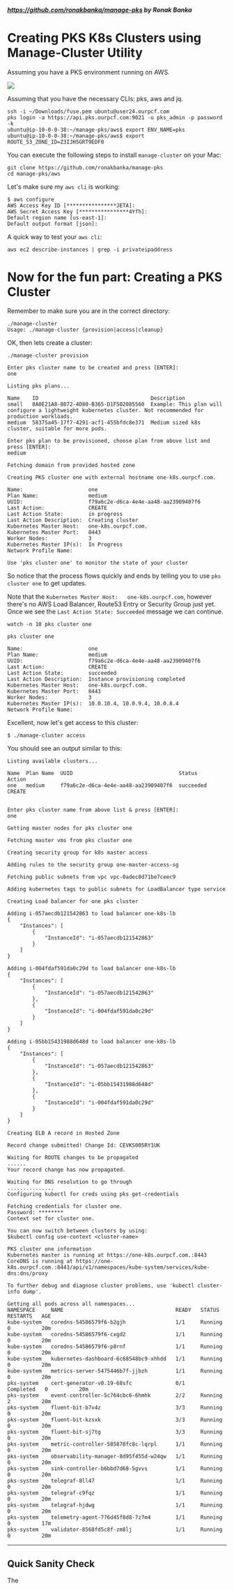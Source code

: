 ##### https://github.com/ronakbanka/manage-pks by Ronak Banka

# Creating PKS K8s Clusters using Manage-Cluster Utility

Assuming you have a PKS environment running on AWS. 

![](./images/aws-ref-pks-arch.png)

Assuming that you have the necessary CLIs:  pks, aws and jq.

```
ssh -i ~/Downloads/fuse.pem ubuntu@user24.ourpcf.com
pks login -a https://api.pks.ourpcf.com:9021 -u pks_admin -p password -k
ubuntu@ip-10-0-0-38:~/manage-pks/aws$ export ENV_NAME=pks
ubuntu@ip-10-0-0-38:~/manage-pks/aws$ export ROUTE_53_ZONE_ID=Z3IJH5GRT9EDF0
```

You can execute the following steps to install `manage-cluster` on your Mac:

```
git clone https://github.com/ronakbanka/manage-pks
cd manage-pks/aws
```

Let's make sure my `aws cli` is working:

```
$ aws configure
AWS Access Key ID [****************JETA]: 
AWS Secret Access Key [****************4Yfh]: 
Default region name [us-east-1]: 
Default output format [json]: 
```

A quick way to test your `aws cli`:

```
aws ec2 describe-instances | grep -i privateipaddress
```

# Now for the fun part: Creating a PKS Cluster    

Remember to make sure you are in the correct directory:

```
./manage-cluster 
Usage: ./manage-cluster {provision|access|cleanup}
```

OK, then lets create a cluster:

```
./manage-cluster provision
```
```
Enter pks cluster name to be created and press [ENTER]:
one
```
```
Listing pks plans...

Name    ID                                    Description
small   8A0E21A8-8072-4D80-B365-D1F502085560  Example: This plan will configure a lightweight kubernetes cluster. Not recommended for production workloads.
medium  58375a45-17f7-4291-acf1-455bfdc8e371  Medium sized k8s cluster, suitable for more pods.
```
```
Enter pks plan to be provisioned, choose plan from above list and press [ENTER]:
medium
```
```
Fetching domain from provided hosted zone

Creating PKS cluster one with external hostname one-k8s.ourpcf.com. 

Name:                     one
Plan Name:                medium
UUID:                     f79a6c2e-d6ca-4e4e-aa48-aa23909407f6
Last Action:              CREATE
Last Action State:        in progress
Last Action Description:  Creating cluster
Kubernetes Master Host:   one-k8s.ourpcf.com.
Kubernetes Master Port:   8443
Worker Nodes:             3
Kubernetes Master IP(s):  In Progress
Network Profile Name:     

Use 'pks cluster one' to monitor the state of your cluster
```

So notice that the process flows quickly and ends by telling you to use `pks cluster one` to get updates.

Note that the `Kubernetes Master Host:   one-k8s.ourpcf.com`, however there's no AWS Load Balancer, Route53 Entry or Security Group just yet. Once we see the `Last Action State: Succeeded` message we can continue.

```
watch -n 10 pks cluster one
```

```
pks cluster one

Name:                     one
Plan Name:                medium
UUID:                     f79a6c2e-d6ca-4e4e-aa48-aa23909407f6
Last Action:              CREATE
Last Action State:        succeeded
Last Action Description:  Instance provisioning completed
Kubernetes Master Host:   one-k8s.ourpcf.com.
Kubernetes Master Port:   8443
Worker Nodes:             3
Kubernetes Master IP(s):  10.0.10.4, 10.0.9.4, 10.0.8.4
Network Profile Name: 
```

Excellent, now let's get access to this cluster:

```
$ ./manage-cluster access
```

You should see an output similar to this:

```
Listing available clusters...

Name  Plan Name  UUID                                  Status     Action
one   medium     f79a6c2e-d6ca-4e4e-aa48-aa23909407f6  succeeded  CREATE


Enter pks cluster name from above list & press [ENTER]:
one

Getting master nodes for pks cluster one 

Fetching master vms from pks cluster one 

Creating security group for k8s master access

Adding rules to the security group one-master-access-sg 

Fetching public subnets from vpc vpc-0adec8d71be7ceec9 

Adding kubernetes tags to public subnets for LoadBalancer type service

Creating Load balancer for one pks cluster

Adding i-057aecdb121542863 to load balancer one-k8s-lb 
{
    "Instances": [
        {
            "InstanceId": "i-057aecdb121542863"
        }
    ]
}

Adding i-004fdaf591da0c29d to load balancer one-k8s-lb 
{
    "Instances": [
        {
            "InstanceId": "i-057aecdb121542863"
        },
        {
            "InstanceId": "i-004fdaf591da0c29d"
        }
    ]
}

Adding i-05bb15431988d648d to load balancer one-k8s-lb 
{
    "Instances": [
        {
            "InstanceId": "i-057aecdb121542863"
        },
        {
            "InstanceId": "i-05bb15431988d648d"
        },
        {
            "InstanceId": "i-004fdaf591da0c29d"
        }
    ]
}

Creating ELB A record in Hosted Zone

Record change submitted! Change Id: CEVKS005RY1UK 

Waiting for ROUTE changes to be propagated
......
Your record change has now propagated.

Waiting for DNS resolution to go through
...............
Configuring kubectl for creds using pks get-credentials

Fetching credentials for cluster one.
Password: ********
Context set for cluster one.

You can now switch between clusters by using:
$kubectl config use-context <cluster-name>

PKS cluster one information
Kubernetes master is running at https://one-k8s.ourpcf.com.:8443
CoreDNS is running at https://one-k8s.ourpcf.com.:8443/api/v1/namespaces/kube-system/services/kube-dns:dns/proxy

To further debug and diagnose cluster problems, use 'kubectl cluster-info dump'.

Getting all pods across all namespaces...
NAMESPACE     NAME                                    READY   STATUS      RESTARTS   AGE
kube-system   coredns-54586579f6-b2gjh                1/1     Running     0          20m
kube-system   coredns-54586579f6-cxgd2                1/1     Running     0          20m
kube-system   coredns-54586579f6-p8rnf                1/1     Running     0          20m
kube-system   kubernetes-dashboard-6c68548bc9-xhhdd   1/1     Running     0          20m
kube-system   metrics-server-5475446b7f-jjbzh         1/1     Running     0          20m
pks-system    cert-generator-v0.19-68sfc              0/1     Completed   0          20m
pks-system    event-controller-5c764cbc6-6hmhk        2/2     Running     2          20m
pks-system    fluent-bit-b7v4z                        3/3     Running     0          20m
pks-system    fluent-bit-kzsxk                        3/3     Running     0          20m
pks-system    fluent-bit-sj7tg                        3/3     Running     0          20m
pks-system    metric-controller-585878fc8c-lqrpl      1/1     Running     0          20m
pks-system    observability-manager-8d95f455d-w24qw   1/1     Running     0          20m
pks-system    sink-controller-b6bbd7d68-5gvvs         1/1     Running     0          20m
pks-system    telegraf-8ll47                          1/1     Running     0          20m
pks-system    telegraf-c9fqz                          1/1     Running     0          20m
pks-system    telegraf-hjdwg                          1/1     Running     0          20m
pks-system    telemetry-agent-776d45f8d8-7z7m4        1/1     Running     0          17m
pks-system    validator-8568fd5c8f-zm8lj              1/1     Running     0          20m
```

-----------------------------------------------------

## Quick Sanity Check

The 










